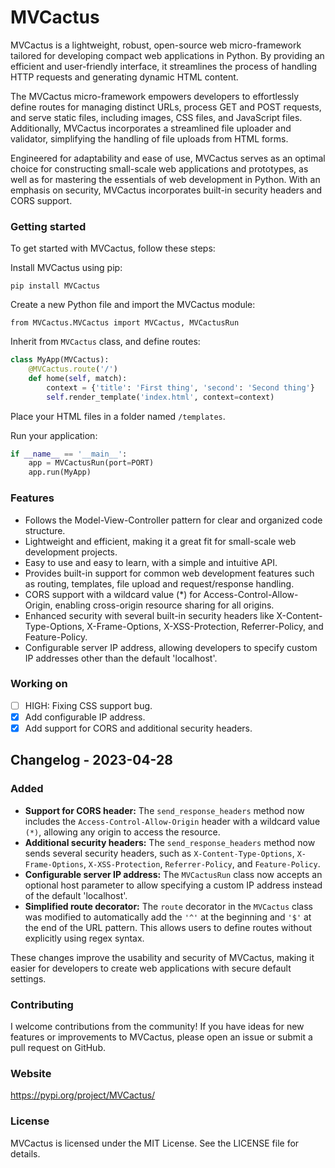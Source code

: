 # MVCactus
MVCactus is a lightweight, robust, open-source web micro-framework tailored for developing compact web applications in Python. By providing an efficient and user-friendly interface, it streamlines the process of handling HTTP requests and generating dynamic HTML content.

The MVCactus micro-framework empowers developers to effortlessly define routes for managing distinct URLs, process GET and POST requests, and serve static files, including images, CSS files, and JavaScript files. Additionally, MVCactus incorporates a streamlined file uploader and validator, simplifying the handling of file uploads from HTML forms.

Engineered for adaptability and ease of use, MVCactus serves as an optimal choice for constructing small-scale web applications and prototypes, as well as for mastering the essentials of web development in Python. With an emphasis on security, MVCactus incorporates built-in security headers and CORS support.

### Getting started
To get started with MVCactus, follow these steps:

Install MVCactus using pip:

```pip install MVCactus```

Create a new Python file and import the MVCactus module:

```from MVCactus.MVCactus import MVCactus, MVCactusRun```

Inherit from ```MVCactus``` class, and define routes:

``` python
class MyApp(MVCactus):
    @MVCactus.route('/')
    def home(self, match):
        context = {'title': 'First thing', 'second': 'Second thing'}
        self.render_template('index.html', context=context)
```

Place your HTML files in a folder named ```/templates```.

Run your application:
``` python
if __name__ == '__main__':
    app = MVCactusRun(port=PORT)
    app.run(MyApp)
```

### Features
* Follows the Model-View-Controller pattern for clear and organized code structure.
* Lightweight and efficient, making it a great fit for small-scale web development projects.
* Easy to use and easy to learn, with a simple and intuitive API.
* Provides built-in support for common web development features such as routing, templates, file upload and request/response handling.
* CORS support with a wildcard value (*) for Access-Control-Allow-Origin, enabling cross-origin resource sharing for all origins.
* Enhanced security with several built-in security headers like X-Content-Type-Options, X-Frame-Options, X-XSS-Protection, Referrer-Policy, and Feature-Policy.
* Configurable server IP address, allowing developers to specify custom IP addresses other than the default 'localhost'.

### Working on
- [ ] HIGH: Fixing CSS support bug.
- [x] Add configurable IP address.
- [x] Add support for CORS and additional security headers.

## Changelog - 2023-04-28

### Added
* **Support for CORS header:** The `send_response_headers` method now includes the `Access-Control-Allow-Origin` header with a wildcard value `(*)`, allowing any origin to access the resource.
* **Additional security headers:** The `send_response_headers` method now sends several security headers, such as `X-Content-Type-Options`, `X-Frame-Options`, `X-XSS-Protection`, `Referrer-Policy`, and `Feature-Policy`.
* **Configurable server IP address:** The `MVCactusRun` class now accepts an optional host parameter to allow specifying a custom IP address instead of the default 'localhost'.
* **Simplified route decorator:** The `route` decorator in the `MVCactus` class was modified to automatically add the `'^'` at the beginning and `'$'` at the end of the URL pattern. This allows users to define routes without explicitly using regex syntax.

These changes improve the usability and security of MVCactus, making it easier for developers to create web applications with secure default settings.


### Contributing
I welcome contributions from the community! If you have ideas for new features or improvements to MVCactus, please open an issue or submit a pull request on GitHub.

### Website
https://pypi.org/project/MVCactus/

### License
MVCactus is licensed under the MIT License. See the LICENSE file for details.
